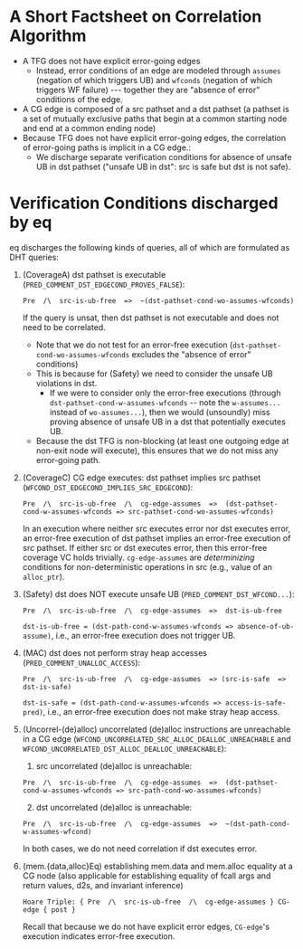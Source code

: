 A Short Factsheet on Correlation Algorithm
==========================================

* A TFG does not have explicit error-going edges
  * Instead, error conditions of an edge are modeled through `assumes` (negation of which triggers UB) and `wfconds` (negation of which triggers WF failure) --- together they are "absence of error" conditions of the edge.
* A CG edge is composed of a src pathset and a dst pathset (a pathset is a set of mutually exclusive paths that begin at a common starting node and end at a common ending node)
* Because TFG does not have explicit error-going edges, the correlation of error-going paths is implicit in a CG edge.:
  * We discharge separate verification conditions for absence of unsafe UB in dst pathset ("unsafe UB in dst": src is safe but dst is not safe).

Verification Conditions discharged by eq
========================================

eq discharges the following kinds of queries, all of which are formulated as DHT queries:

1. (CoverageA) dst pathset is executable (`PRED_COMMENT_DST_EDGECOND_PROVES_FALSE`):

   ```
   Pre  /\  src-is-ub-free  =>  ~(dst-pathset-cond-wo-assumes-wfconds)
   ```
   
   If the query is unsat, then dst pathset is not executable and does not need to be correlated.
   
   * Note that we do not test for an error-free execution (`dst-pathset-cond-wo-assumes-wfconds` excludes the "absence of error" conditions)
   * This is because for (Safety) we need to consider the unsafe UB violations in dst.
     * If we were to consider only the error-free executions (through `dst-pathset-cond-w-assumes-wfconds` -- note the `w-assumes...` instead of `wo-assumes...`), then we would (unsoundly) miss proving absence of unsafe UB in a dst that potentially executes UB.
   * Because the dst TFG is non-blocking (at least one outgoing edge at non-exit node will execute), this ensures that we do not miss any error-going path.

2. (CoverageC) CG edge executes: dst pathset implies src pathset (`WFCOND_DST_EDGECOND_IMPLIES_SRC_EDGECOND`):

   ```
   Pre  /\  src-is-ub-free  /\  cg-edge-assumes  =>  (dst-pathset-cond-w-assumes-wfconds => src-pathset-cond-wo-assumes-wfconds)
   ```
   
   In an execution where neither src executes error nor dst executes error, an error-free execution of dst pathset implies an error-free execution of src pathset.
   If either src or dst executes error, then this error-free coverage VC holds trivially.
   `cg-edge-assumes` are _determinizing_ conditions for non-deterministic operations in src (e.g., value of an `alloc_ptr`).

3. (Safety) dst does NOT execute unsafe UB (`PRED_COMMENT_DST_WFCOND...`):

   ```
   Pre  /\  src-is-ub-free  /\  cg-edge-assumes  =>  dst-is-ub-free
   ```
   
   `dst-is-ub-free = (dst-path-cond-w-assumes-wfconds => absence-of-ub-assume)`, i.e., an error-free execution does not trigger UB.

4. (MAC) dst does not perform stray heap accesses (`PRED_COMMENT_UNALLOC_ACCESS`):

   ```
   Pre  /\  src-is-ub-free  /\  cg-edge-assumes  => (src-is-safe  =>  dst-is-safe)
   ```
   
   `dst-is-safe = (dst-path-cond-w-assumes-wfconds => access-is-safe-pred)`, i.e., an error-free execution does not make stray heap access.

5. (Uncorrel-(de)alloc) uncorrelated (de)alloc instructions are unreachable in a CG edge (`WFCOND_UNCORRELATED_SRC_ALLOC_DEALLOC_UNREACHABLE` and `WFCOND_UNCORRELATED_DST_ALLOC_DEALLOC_UNREACHABLE`):
   1. src uncorrelated (de)alloc is unreachable:
    
    ```
    Pre  /\  src-is-ub-free  /\  cg-edge-assumes  =>  (dst-pathset-cond-w-assumes-wfconds => src-path-cond-wo-assumes-wfconds)
    ```
    
   2. dst uncorrelated (de)alloc is unreachable:

    ```
    Pre  /\  src-is-ub-free  /\  cg-edge-assumes  =>  ~(dst-path-cond-w-assumes-wfcond)
    ```
    
   In both cases, we do not need correlation if dst executes error.

6. (mem.{data,alloc}Eq) establishing mem.data and mem.alloc equality at a CG node (also applicable for establishing equality of fcall args and return values, d2s, and invariant inference)

   ```
   Hoare Triple: { Pre  /\  src-is-ub-free  /\  cg-edge-assumes } CG-edge { post }
   ```

   Recall that because we do not have explicit error edges, `CG-edge`'s execution indicates error-free execution.

